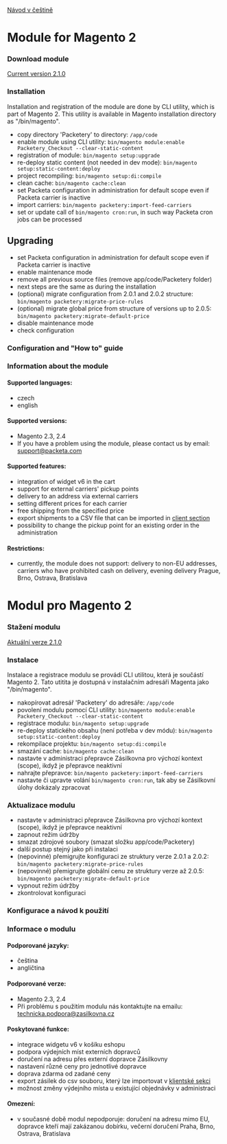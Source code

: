 [Návod v češtině](https://github.com/Zasilkovna/magento2#modul-pro-magento-2)
    
# Module for Magento 2

### Download module

[Current version 2.1.0](https://github.com/Zasilkovna/magento2/archive/v2.1.0.zip)

### Installation

Installation and registration of the module are done by CLI utility, which is part of Magento 2.
This utility is available in Magento installation directory as "/bin/magento".

- copy directory 'Packetery' to directory: `/app/code`
- enable module using CLI utility: `bin/magento module:enable Packetery_Checkout --clear-static-content`
- registration of module: `bin/magento setup:upgrade`
- re-deploy static content (not needed in dev mode): `bin/magento setup:static-content:deploy`
- project recompiling: `bin/magento setup:di:compile`
- clean cache: `bin/magento cache:clean`
- set Packeta configuration in administration for default scope even if Packeta carrier is inactive
- import carriers: `bin/magento packetery:import-feed-carriers`
- set or update call of `bin/magento cron:run`, in such way Packeta cron jobs can be processed

## Upgrading

- set Packeta configuration in administration for default scope even if Packeta carrier is inactive
- enable maintenance mode
- remove all previous source files (remove app/code/Packetery folder)
- next steps are the same as during the installation
- (optional) migrate configuration from 2.0.1 and 2.0.2 structure: `bin/magento packetery:migrate-price-rules`
- (optional) migrate global price from structure of versions up to 2.0.5: `bin/magento packetery:migrate-default-price`
- disable maintenance mode
- check configuration

### Configuration and "How to" guide

### Information about the module

#### Supported languages:

- czech
- english

#### Supported versions:

- Magento 2.3, 2.4
- If you have a problem using the module, please contact us by email: [support@packeta.com](mailto:support@packeta.com)

#### Supported features:

- integration of widget v6 in the cart
- support for external carriers' pickup points
- delivery to an address via external carriers
- setting different prices for each carrier
- free shipping from the specified price
- export shipments to a CSV file that can be imported in [client section](https://client.packeta.com/)
- possibility to change the pickup point for an existing order in the administration

#### Restrictions:

- currently, the module does not support: delivery to non-EU addresses, carriers who have prohibited cash on delivery,
  evening delivery Prague, Brno, Ostrava, Bratislava

# Modul pro Magento 2

### Stažení modulu

[Aktuální verze 2.1.0](https://github.com/Zasilkovna/magento2/archive/v2.1.0.zip)

### Instalace

Instalace a registrace modulu se provádí CLI utilitou, která je součástí Magento 2. Tato utitita je dostupná v instalačním adresáři Magenta jako "/bin/magento".

- nakopírovat adresář 'Packetery' do adresáře: `/app/code`
- povolení modulu pomocí CLI utility: `bin/magento module:enable Packetery_Checkout --clear-static-content`
- registrace modulu: `bin/magento setup:upgrade`
- re-deploy statického obsahu (není potřeba v dev módu): `bin/magento setup:static-content:deploy`
- rekompilace projektu: `bin/magento setup:di:compile`
- smazání cache: `bin/magento cache:clean`
- nastavte v administraci přepravce Zásilkovna pro výchozí kontext (scope), ikdyž je přepravce neaktivní
- nahrajte přepravce: `bin/magento packetery:import-feed-carriers`
- nastavte či upravte volání `bin/magento cron:run`, tak aby se Zásilkovní úlohy dokázaly zpracovat

### Aktualizace modulu

- nastavte v administraci přepravce Zásilkovna pro výchozí kontext (scope), ikdyž je přepravce neaktivní
- zapnout režim údržby
- smazat zdrojové soubory (smazat složku app/code/Packetery)
- další postup stejný jako při instalaci
- (nepovinné) přemigrujte konfiguraci ze struktury verze 2.0.1 a 2.0.2: `bin/magento packetery:migrate-price-rules`
- (nepovinné) přemigrujte globální cenu ze struktury verze až 2.0.5: `bin/magento packetery:migrate-default-price`
- vypnout režim údržby
- zkontrolovat konfiguraci

### Konfigurace a návod k použití

### Informace o modulu

#### Podporované jazyky:

- čeština
- angličtina

#### Podporované verze:

- Magento 2.3, 2.4
- Při problému s použitím modulu nás kontaktujte na emailu: [technicka.podpora@zasilkovna.cz](mailto:technicka.podpora@zasilkovna.cz)

#### Poskytované funkce:

- integrace widgetu v6 v košíku eshopu
- podpora výdejních míst externích dopravců
- doručení na adresu přes externí dopravce Zásilkovny
- nastavení různé ceny pro jednotlivé dopravce
- doprava zdarma od zadané ceny
- export zásilek do csv souboru, který lze importovat v [klientské sekci](https://client.packeta.com/)
- možnost změny výdejního místa u existující objednávky v administraci

#### Omezení:

- v současné době modul nepodporuje: doručení na adresu mimo EU, dopravce kteří mají zakázanou dobírku, večerní doručení Praha, Brno, Ostrava, Bratislava
